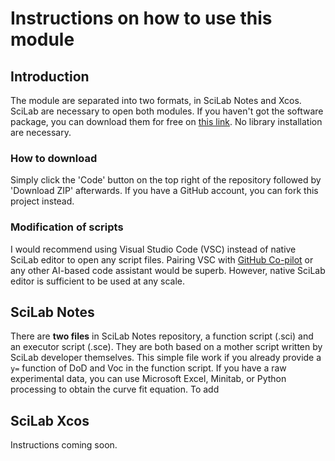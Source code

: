 # Instructions on how to use this module
## Introduction
The module are separated into two formats, in SciLab Notes and Xcos. SciLab are necessary to open both modules. If you haven't got the software package, you can download them for free on [this link](https://www.scilab.org/download/scilab-6.1.1). No library installation are necessary.

### How to download
Simply click the 'Code' button on the top right of the repository followed by 'Download ZIP' afterwards. If you have a GitHub account, you can fork this project instead.

### Modification of scripts
I would recommend using Visual Studio Code (VSC) instead of native SciLab editor to open any script files. Pairing VSC with [GitHub Co-pilot](https://copilot.github.com/) or any other AI-based code assistant would be superb. However, native SciLab editor is sufficient to be used at any scale.

## SciLab Notes
There are **two files** in SciLab Notes repository, a function script (.sci) and an executor script (.sce). They are both based on a mother script written by SciLab developer themselves. This simple file work if you already provide a `y=` function of DoD and Voc in the function script. If you have a raw experimental data, you can use Microsoft Excel, Minitab, or Python processing to obtain the curve fit equation.
To add 

## SciLab Xcos
Instructions coming soon.
